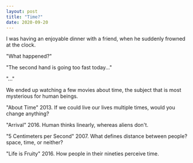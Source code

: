 ```yaml
---
layout: post
title: "Time?"
date: 2020-09-20
---
```

I was having an enjoyable dinner with a friend, when he suddenly frowned at the clock.

"What happened?"

"The second hand is going too fast today..."

"..."

We ended up watching a few movies about time, the subject that is most mysterious
for human beings.

"About Time" 2013. If we could live our lives multiple times, would you change anything?

"Arrival" 2016. Human thinks linearly, whereas aliens don't.

"5 Centimeters per Second" 2007. What defines distance between people? space, time, or neither?

"Life is Fruity" 2016. How people in their nineties perceive time.
